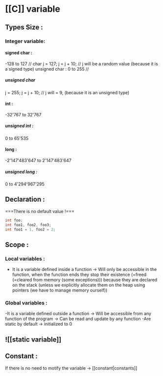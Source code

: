 # [[C]] variable
## Types Size :
### Integer variable:
#### signed char : 
-128 to 127 // char j = 127; j = j + 10; // j will be a random value (because it is a signed type)
unsigned char : 0 to 255  //
##### unsigned char
j = 255; j = j + 10; // j will = 9, (because it is an unsigned type)

#### int :
-32'767 to 32'767
##### unsigned int : 
0 to 65'535

#### long :
-2'147'483'647 to 2'147'483'647
##### unsigned long : 
0 to 4'294'967'295


## Declaration : 
===There is no default value  !===
```C
int foo;
int foo1, foo2, foo3;
int foo1 = 1, foo2 = 2;
```

## Scope :
### Local variables :
- It is a variable defined inside a function
-> Will only be accessible in the function, when the function ends they stop their existence (=freed (=cleared from memory (some exceptions))) because they are declared on the stack (unless we explicitly allocate them on the heap using pointers (we have to manage memory ourself))

### Global variables :
-It is a variable defined outside a function
-> Will be accessible from any function of the program 
-> Can be read and update by any function
-Are static by default -> initialized to 0

## ![[static variable]]
## Constant :
If there is no need to motify the variable -> [[constant|constants]]












